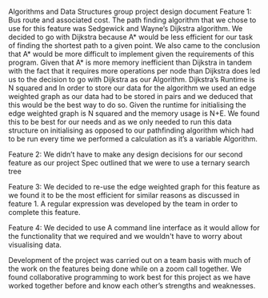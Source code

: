 Algorithms and Data Structures group project design document
Feature 1: Bus route and associated cost.
The path finding algorithm that we chose to use for this feature was Sedgewick and Wayne’s Dijkstra algorithm. We decided to go with Dijkstra because A* would be less efficient for our task of finding the shortest path to a given point. We also came to the conclusion that A* would be more difficult to implement given the requirements of this program. Given that A* is more memory inefficient than Dijkstra in tandem with the fact that it requires more operations per node than Dijkstra does led us to the decision to go with Dijkstra as our Algorithm. Dijkstra’s Runtime is N squared and  In order to store our data for the algorithm we used an edge weighted graph as our data had to be stored in pairs and we deduced that this would be the best way to do so. Given the runtime for initialising the edge weighted graph is N squared and the memory usage is N+E. We found this to be best for our needs and as we only needed to run this data structure on initialising as opposed to our pathfinding algorithm which had to be run every time we performed a calculation as it’s a variable Algorithm.

Feature 2: 
We didn’t have to make any design decisions for our second feature as our project Spec outlined that we were to use a ternary search tree

Feature 3:
We decided to re-use the edge weighted graph for this feature as we found it to be the most efficient for similar reasons as discussed in feature 1. A regular expression was developed by the team in order to complete this feature.

Feature 4:
We decided to use A command line interface as it would allow for the functionality that we required and we wouldn't have to worry about visualising data.

Development of the project was carried out on a team basis with much of the work on the features being done while on a zoom call together. We found collaborative programming to work best for this project as we have worked together before and know each other’s strengths and weaknesses.
